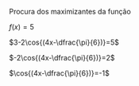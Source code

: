 Procura dos maximizantes da função

$f(x)=5$

$3-2\cos{(4x-\dfrac{\pi}{6})}=5$

$-2\cos{(4x-\dfrac{\pi}{6})}=2$

$\cos{(4x-\dfrac{\pi}{6})}=-1$